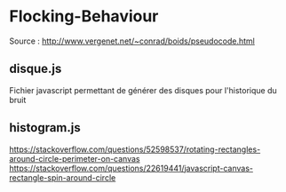 # Flocking-Behaviour
Source : http://www.vergenet.net/~conrad/boids/pseudocode.html

## disque.js
Fichier javascript permettant de générer des disques pour l'historique du bruit 

## histogram.js
https://stackoverflow.com/questions/52598537/rotating-rectangles-around-circle-perimeter-on-canvas
https://stackoverflow.com/questions/22619441/javascript-canvas-rectangle-spin-around-circle